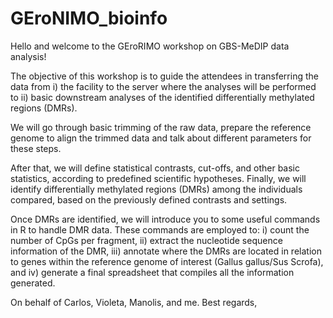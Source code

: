 # GEroNIMO_bioinfo

Hello and welcome to the GEroRIMO workshop on GBS-MeDIP data analysis! 

The objective of this workshop is to guide the attendees in transferring the data from 
i) the facility to the server where the analyses will be performed to 
ii) basic downstream analyses of the identified differentially methylated regions (DMRs).

We will go through basic trimming of the raw data, prepare the reference genome to align the trimmed data and talk about different parameters for these steps.

After that, we will define statistical contrasts, cut-offs, and other basic statistics, according to predefined scientific hypotheses. Finally, we will identify differentially methylated regions (DMRs) among the individuals compared, based on the previously defined contrasts and settings.

Once DMRs are identified, we will introduce you to some useful commands in R to handle DMR data. These commands are employed to: 
i) count the number of CpGs per fragment, 
ii) extract the nucleotide sequence information of the DMR, 
iii) annotate where the DMRs are located in relation to genes within the reference genome of interest (Gallus gallus/Sus Scrofa), and 
iv) generate a final spreadsheet that compiles all the information generated.


On behalf of Carlos, Violeta, Manolis, and me.
Best regards, 

